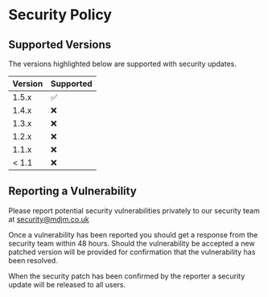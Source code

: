 # Security Policy

## Supported Versions

The versions highlighted below are supported with security updates.

| Version | Supported          |
| ------- | ------------------ |
| 1.5.x   | :white_check_mark: |
| 1.4.x   | :x:                |
| 1.3.x   | :x:                |
| 1.2.x   | :x:                |
| 1.1.x   | :x:                |
| < 1.1   | :x:                |

## Reporting a Vulnerability

Please report potential security vulnerabilities privately to our security team at 
[security@mdjm.co.uk](mailto:security@mdjm.co.uk)

Once a vulnerability has been reported you should get a response from the security team within 48 hours.
Should the vulnerability be accepted a new patched version will be provided for confirmation that the
vulnerability has been resolved. 

When the security patch has been confirmed by the reporter a security update will be released to all users.
